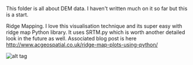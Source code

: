 This folder is all about DEM data. I haven't written much on it so far but this is a start.

Ridge Mapping. I love this visualisation technique and its super easy with ridge map Python library. It uses SRTM.py which is worth another detailed look in the future as well. Associated blog post is here <br>
http://www.acgeospatial.co.uk/ridge-map-plots-using-python/

![alt tag](http://www.acgeospatial.co.uk/wp-content/uploads/2019/05/0.png)

